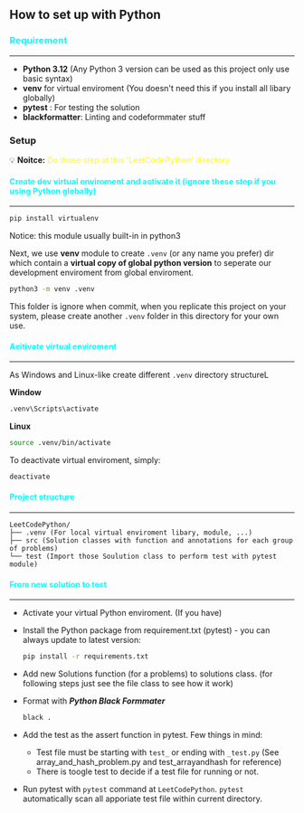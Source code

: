 ## How to set up with Python

### <span style="color: cyan;">Requirement</span>

---

- **Python 3.12** (Any Python 3 version can be used as this project only use basic syntax)
- **venv** for virtual enviroment (You doesn't need this if you install all libary globally)
- **pytest** : For testing the solution
- **blackformatter**: Linting and codeformmater stuff

### Setup

💡 **Noitce:** <span style="color: yellow;">Do those step at this 'LeetCodePython' directory</span>

#### <span style="color: cyan;">Create dev virtual enviroment and activate it (ignore these step if you using Python globally)</span>

---

```bash
pip install virtualenv
```

Notice: this module usually built-in in python3

Next, we use **venv** module to create `.venv` (or any name you prefer) dir which contain a **virtual copy of global python version** to seperate our development enviroment from global enviroment.

```bash
python3 -m venv .venv
```

This folder is ignore when commit, when you replicate this project on your system, please create another `.venv` folder in this directory for your own use.

#### <span style="color: cyan;">Acitivate virtual enviroment</span>

---

As Windows and Linux-like create different `.venv` directory structureL

**Window**

```bash
.venv\Scripts\activate
```

**Linux**

```bash
source .venv/bin/activate
```

To deactivate virtual enviroment, simply:

```bash
deactivate
```

#### <span style="color: cyan;">Project structure</span>

---

```ASCII
LeetCodePython/
├── .venv (For local virtual enviroment libary, module, ...)
├── src (Solution classes with function and annotations for each group of problems)
└── test (Import those Soulution class to perform test with pytest module)
```

#### <span style="color: cyan;">From new solution to test</span>

---

- Activate your virtual Python enviroment. (If you have)
- Install the Python package from requirement.txt (pytest) - you can always update to latest version:
  ```bash
  pip install -r requirements.txt
  ```
- Add new Solutions function (for a problems) to solutions class. (for following steps just see the file class to see how it work)
- Format with **_Python Black Formmater_**

  ```bash
  black .
  ```

- Add the test as the assert function in pytest. Few things in mind:

  - Test file must be starting with `test_` or ending with `_test.py` (See array_and_hash_problem.py and test_arrayandhash for reference)
  - There is toogle test to decide if a test file for running or not.

- Run pytest with `pytest` command at `LeetCodePython`. `pytest` automatically scan all apporiate test file within current directory.
